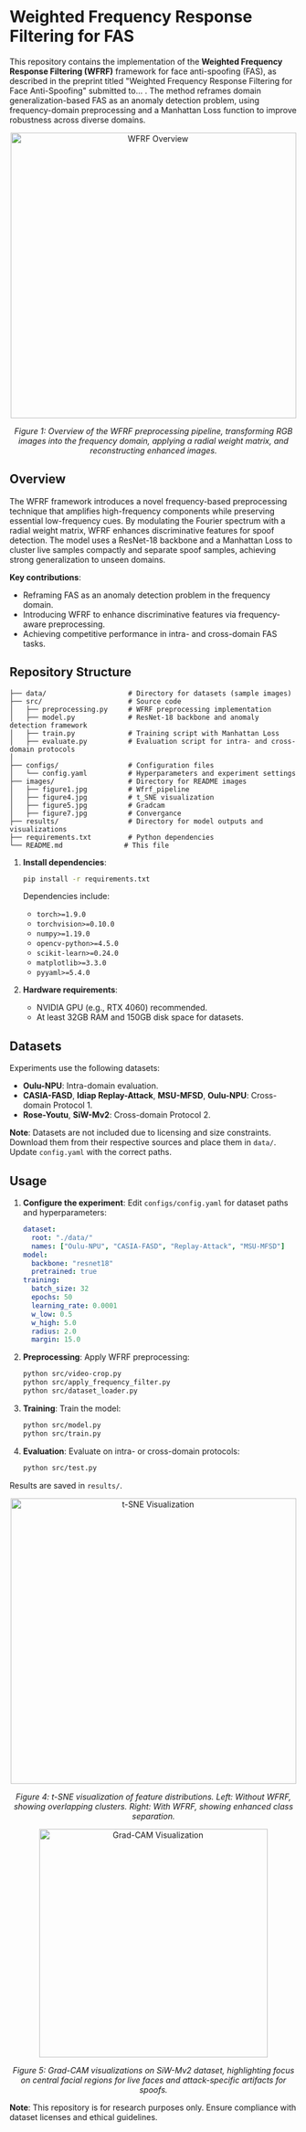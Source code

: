# Weighted Frequency Response Filtering for FAS

This repository contains the implementation of the **Weighted Frequency Response Filtering (WFRF)** framework for face anti-spoofing (FAS), as described in the preprint titled "Weighted Frequency Response Filtering for Face Anti-Spoofing" submitted to... . The method reframes domain generalization-based FAS as an anomaly detection problem, using frequency-domain preprocessing and a Manhattan Loss function to improve robustness across diverse domains.


<p align="center">
  <img src="https://raw.githubusercontent.com/Reza-Huddersfield-Student/WFRF-FaceAntiSpoofing/main/images/figure1.jpg" alt="WFRF Overview" width="500"/>
</p>
<p align="center"><em>Figure 1: Overview of the WFRF preprocessing pipeline, transforming RGB images into the frequency domain, applying a radial weight matrix, and reconstructing enhanced images.</em></p>

## Overview

The WFRF framework introduces a novel frequency-based preprocessing technique that amplifies high-frequency components while preserving essential low-frequency cues. By modulating the Fourier spectrum with a radial weight matrix, WFRF enhances discriminative features for spoof detection. The model uses a ResNet-18 backbone and a Manhattan Loss to cluster live samples compactly and separate spoof samples, achieving strong generalization to unseen domains.

**Key contributions**:
- Reframing FAS as an anomaly detection problem in the frequency domain.
- Introducing WFRF to enhance discriminative features via frequency-aware preprocessing.
- Achieving competitive performance in intra- and cross-domain FAS tasks.

## Repository Structure

```
├── data/                    # Directory for datasets (sample images)
├── src/                     # Source code
│   ├── preprocessing.py     # WFRF preprocessing implementation
│   ├── model.py             # ResNet-18 backbone and anomaly detection framework
│   ├── train.py             # Training script with Manhattan Loss
│   ├── evaluate.py          # Evaluation script for intra- and cross-domain protocols
│   
├── configs/                 # Configuration files
│   └── config.yaml          # Hyperparameters and experiment settings
├── images/                  # Directory for README images
│   ├── figure1.jpg          # Wfrf_pipeline
│   ├── figure4.jpg          # t_SNE visualization
│   ├── figure5.jpg          # Gradcam
│   ├── figure7.jpg          # Convergance
├── results/                 # Directory for model outputs and visualizations
├── requirements.txt         # Python dependencies
└── README.md               # This file
```



1. **Install dependencies**:
   ```bash
   pip install -r requirements.txt
   ```

   Dependencies include:
   - `torch>=1.9.0`
   - `torchvision>=0.10.0`
   - `numpy>=1.19.0`
   - `opencv-python>=4.5.0`
   - `scikit-learn>=0.24.0`
   - `matplotlib>=3.3.0`
   - `pyyaml>=5.4.0`

2. **Hardware requirements**:
   - NVIDIA GPU (e.g., RTX 4060) recommended.
   - At least 32GB RAM and 150GB disk space for datasets.

## Datasets

Experiments use the following datasets:
- **Oulu-NPU**: Intra-domain evaluation.
- **CASIA-FASD**, **Idiap Replay-Attack**, **MSU-MFSD**, **Oulu-NPU**: Cross-domain Protocol 1.
- **Rose-Youtu**, **SiW-Mv2**: Cross-domain Protocol 2.

**Note**: Datasets are not included due to licensing and size constraints. Download them from their respective sources and place them in `data/`. Update `config.yaml` with the correct paths.

## Usage

1. **Configure the experiment**:
   Edit `configs/config.yaml` for dataset paths and hyperparameters:
   ```yaml
   dataset:
     root: "./data/"
     names: ["Oulu-NPU", "CASIA-FASD", "Replay-Attack", "MSU-MFSD"]
   model:
     backbone: "resnet18"
     pretrained: true
   training:
     batch_size: 32
     epochs: 50
     learning_rate: 0.0001
     w_low: 0.5
     w_high: 5.0
     radius: 2.0
     margin: 15.0
   ```

2. **Preprocessing**:
   Apply WFRF preprocessing:
   ```bash
   python src/video-crop.py
   python src/apply_frequency_filter.py
   python src/dataset_loader.py  
   ```

3. **Training**:
   Train the model:
   ```bash
   python src/model.py	
   python src/train.py 
   ```

4. **Evaluation**:
   Evaluate on intra- or cross-domain protocols:
   ```bash
   python src/test.py 
   ```


Results are saved in `results/`.

<p align="center">
  <img src="https://raw.githubusercontent.com/Reza-Huddersfield-Student/WFRF-FaceAntiSpoofing/main/images/figure4.jpg" alt="t-SNE Visualization" width="500"/>
</p>
<p align="center"><em>Figure 4: t-SNE visualization of feature distributions. Left: Without WFRF, showing overlapping clusters. Right: With WFRF, showing enhanced class separation.</em></p>

<p align="center">
  <img src="https://raw.githubusercontent.com/Reza-Huddersfield-Student/WFRF-FaceAntiSpoofing/main/images/figure5.jpg" alt="Grad-CAM Visualization" width="400"/>
</p>
<p align="center"><em>Figure 5: Grad-CAM visualizations on SiW-Mv2 dataset, highlighting focus on central facial regions for live faces and attack-specific artifacts for spoofs.</em></p>



**Note**: This repository is for research purposes only. Ensure compliance with dataset licenses and ethical guidelines.
